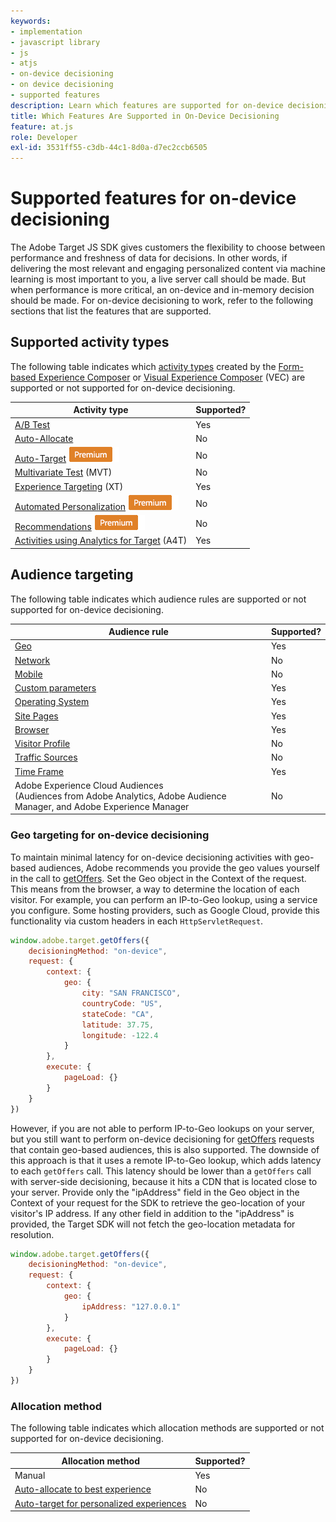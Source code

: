 ```yaml
---
keywords:
- implementation
- javascript library
- js
- atjs
- on-device decisioning
- on device decisioning
- supported features
description: Learn which features are supported for on-device decisioning.
title: Which Features Are Supported in On-Device Decisioning
feature: at.js
role: Developer
exl-id: 3531ff55-c3db-44c1-8d0a-d7ec2ccb6505
---
```

# Supported features for on-device decisioning

The Adobe Target JS SDK gives customers the flexibility to choose between performance and freshness of data for decisions. In other words, if delivering the most relevant and engaging personalized content via machine learning is most important to you, a live server call should be made. But when performance is more critical, an on-device and in-memory decision should be made. For on-device decisioning to work, refer to the following sections that list the features that are supported.

## Supported activity types

The following table indicates which [activity types](https://experienceleague.corp.adobe.com/docs/target/using/activities/target-activities-guide.html) created by the [Form-based Experience Composer](https://experienceleague.corp.adobe.com/docs/target/using/experiences/form-experience-composer.html) or [Visual Experience Composer](https://experienceleague.corp.adobe.com/docs/target/using/experiences/vec/visual-experience-composer.html) (VEC) are supported or not supported for on-device decisioning.

|Activity type|Supported?|
| --- | --- |
|[A/B Test](https://experienceleague.corp.adobe.com/docs/target/using/activities/abtest/test-ab.html)|Yes|
|[Auto-Allocate](https://experienceleague.corp.adobe.com/docs/target/using/activities/auto-allocate/automated-traffic-allocation.html)|No|
|[Auto-Target](https://experienceleague.corp.adobe.com/docs/target/using/activities/auto-target/auto-target-to-optimize.html) ![Premium](../../assets/premium.png)|No|
|[Multivariate Test](https://experienceleague.corp.adobe.com/docs/target/using/activities/multivariate-test/multivariate-testing.html) (MVT)|No|
|[Experience Targeting](https://experienceleague.corp.adobe.com/docs/target/using/activities/experience-targeting/experience-target.html) (XT)|Yes|
|[Automated Personalization](https://experienceleague.corp.adobe.com/docs/target/using/activities/automated-personalization/automated-personalization.html) ![Premium](../../assets/premium.png)|No|
|[Recommendations](https://experienceleague.corp.adobe.com/docs/target/using/recommendations/recommendations.html) ![Premium](../../assets/premium.png)|No|
|[Activities using Analytics for Target](https://experienceleague.corp.adobe.com/docs/target/using/integrate/a4t/a4t.html?) (A4T)|Yes|

## Audience targeting

The following table indicates which audience rules are supported or not supported for on-device decisioning. 

|Audience rule|Supported?|
| --- | --- |
|[Geo](https://experienceleague.corp.adobe.com/docs/target/using/audiences/create-audiences/categories-audiences/geo.html)|Yes|
|[Network](https://experienceleague.corp.adobe.com/docs/target/using/audiences/create-audiences/categories-audiences/network.html)|No|
|[Mobile](https://experienceleague.corp.adobe.com/docs/target/using/audiences/create-audiences/categories-audiences/mobile.html)|No|
|[Custom parameters](https://experienceleague.corp.adobe.com/docs/target/using/audiences/create-audiences/categories-audiences/custom-parameters.html)|Yes|
|[Operating System](https://experienceleague.corp.adobe.com/docs/target/using/audiences/create-audiences/categories-audiences/operating-system.html)|Yes|
|[Site Pages](https://experienceleague.corp.adobe.com/docs/target/using/audiences/create-audiences/categories-audiences/site-pages.html)|Yes|
|[Browser](https://experienceleague.corp.adobe.com/docs/target/using/audiences/create-audiences/categories-audiences/browser.html)|Yes|
|[Visitor Profile](https://experienceleague.corp.adobe.com/docs/target/using/audiences/create-audiences/categories-audiences/visitor-profile.html)|No|
|[Traffic Sources](https://experienceleague.corp.adobe.com/docs/target/using/audiences/create-audiences/categories-audiences/traffic-sources.html)|No|
|[Time Frame](https://experienceleague.corp.adobe.com/docs/target/using/audiences/create-audiences/categories-audiences/time-frame.html)|Yes|
|Adobe Experience Cloud Audiences<br />(Audiences from Adobe Analytics, Adobe Audience Manager, and Adobe Experience Manager|No|

### Geo targeting for on-device decisioning

To maintain minimal latency for on-device decisioning activities with geo-based audiences, Adobe recommends you provide the geo values yourself in the call to [getOffers](/help/c-implementing-target/c-implementing-target-for-client-side-web/adobe-target-getoffers-atjs-2.md). Set the Geo object in the Context of the request. This means from the browser, a way to determine the location of each visitor. For example, you can perform an IP-to-Geo lookup, using a service you configure. Some hosting providers, such as Google Cloud, provide this functionality via custom headers in each `HttpServletRequest`.

```javascript
window.adobe.target.getOffers({ 
	decisioningMethod: "on-device", 
	request: { 
		context: { 
			geo: { 
				city: "SAN FRANCISCO", 
				countryCode: "US", 
				stateCode: "CA", 
				latitude: 37.75, 
				longitude: -122.4 
			} 
		}, 
		execute: { 
			pageLoad: {} 
		} 
	} 
})
```

However, if you are not able to perform IP-to-Geo lookups on your server, but you still want to perform on-device decisioning for [getOffers](/help/c-implementing-target/c-implementing-target-for-client-side-web/adobe-target-getoffers-atjs-2.md) requests that contain geo-based audiences, this is also supported. The downside of this approach is that it uses a remote IP-to-Geo lookup, which adds latency to each `getOffers` call. This latency should be lower than a `getOffers` call with server-side decisioning, because it hits a CDN that is located close to your server. Provide only the "ipAddress" field in the Geo object in the Context of your request for the SDK to retrieve the geo-location of your visitor's IP address. If any other field in addition to the "ipAddress" is provided, the Target SDK will not fetch the geo-location metadata for resolution.

```javascript
window.adobe.target.getOffers({ 
	decisioningMethod: "on-device", 
	request: { 
		context: { 
			geo: { 
				ipAddress: "127.0.0.1" 
			} 
		}, 
		execute: { 
			pageLoad: {} 
		} 
	} 
})
```

### Allocation method

The following table indicates which allocation methods are supported or not supported for on-device decisioning.

|Allocation method|Supported?|
| --- | --- |
|Manual|Yes|
|[Auto-allocate to best experience](https://experienceleague.corp.adobe.com/docs/target/using/activities/auto-allocate/automated-traffic-allocation.html)|No|
|[Auto-target for personalized experiences](https://experienceleague.corp.adobe.com/docs/target/using/activities/auto-target/auto-target-to-optimize.html)|No|

